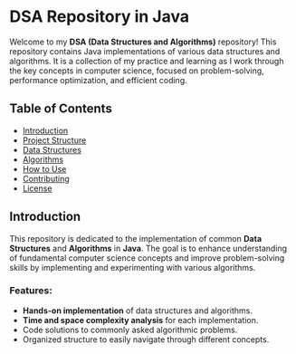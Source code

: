 # DSA Repository in Java

Welcome to my **DSA (Data Structures and Algorithms)** repository! This repository contains Java implementations of various data structures and algorithms. It is a collection of my practice and learning as I work through the key concepts in computer science, focused on problem-solving, performance optimization, and efficient coding.

## Table of Contents
- [Introduction](#introduction)
- [Project Structure](#project-structure)
- [Data Structures](#data-structures)
- [Algorithms](#algorithms)
- [How to Use](#how-to-use)
- [Contributing](#contributing)
- [License](#license)

## Introduction

This repository is dedicated to the implementation of common **Data Structures** and **Algorithms** in **Java**. The goal is to enhance understanding of fundamental computer science concepts and improve problem-solving skills by implementing and experimenting with various algorithms.

### Features:
- **Hands-on implementation** of data structures and algorithms.
- **Time and space complexity analysis** for each implementation.
- Code solutions to commonly asked algorithmic problems.
- Organized structure to easily navigate through different concepts.


